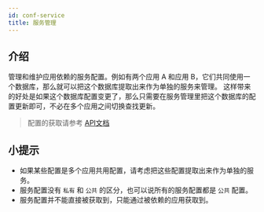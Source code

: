 ```yaml
---
id: conf-service
title: 服务管理
---
```


## 介绍

管理和维护应用依赖的服务配置。例如有两个应用 A 和应用 B，它们共同使用一个数据库，那么就可以把这个数据库提取出来作为单独的服务来管理。
这样带来的好处是如果这个数据库配置变更了，那么只需要在服务管理里把这个数据库的配置更新即可，不必在多个应用之间切换查找更新。

> 配置的获取请参考 [API文档](/docs/apis/)

## 小提示
- 如果某些配置是多个应用共用配置，请考虑把这些配置提取出来作为单独的服务。
- 服务配置没有 `私有` 和 `公共` 的区分，也可以说所有的服务配置都是 `公共` 配置。
- 服务配置并不能直接被获取到，只能通过被依赖的应用获取到。
